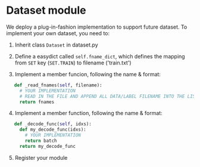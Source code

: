 # Dataset module
We deploy a plug-in-fashion implementation to support future dataset.
To implement your own dataset, you need to:

1. Inherit class ```Dataset``` in dataset.py

2. Define a easydict called ```self.fname_dict```, which defines the mapping from ```SET``` key (```SET.TRAIN```) to filename ('train.txt')

3. Implement a member funcion, following the name & format:
```python
   def _read_fnames(self, filename):
     # YOUR IMPLEMENTATION
     # READ IN THE FILE AND APPEND ALL DATA/LABEL FILENAME INTO THE LIST 'fnames'
     return fnames
```

4. Implement a member function, following the name & format:
```python
   def _decode_func(self, idxs):
     def my_decode_func(idxs):
       # YOUR IMPLEMENTATION
       return batch
     return my_decode_func
```

5. Register your module
